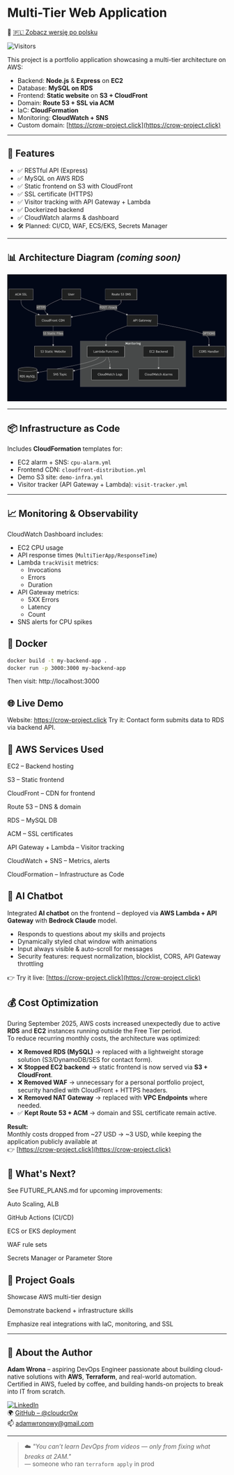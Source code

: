 # Multi-Tier Web Application

📄 [🇵🇱 Zobacz wersję po polsku](README_PL.md)

![Visitors](https://visitor-badge.laobi.icu/badge?page_id=cloudcr0w.multi-tier-web-app)

This project is a portfolio application showcasing a multi-tier architecture on AWS:

- Backend: **Node.js** & **Express** on **EC2**
- Database: **MySQL on RDS**
- Frontend: **Static website** on **S3 + CloudFront**
- Domain: **Route 53 + SSL via ACM**
- IaC: **CloudFormation**
- Monitoring: **CloudWatch + SNS**
- Custom domain: [https://crow-project.click](https://crow-project.click)

---

## 🚀 Features

- ✅ RESTful API (Express)
- ✅ MySQL on AWS RDS
- ✅ Static frontend on S3 with CloudFront
- ✅ SSL certificate (HTTPS)
- ✅ Visitor tracking with API Gateway + Lambda
- ✅ Dockerized backend
- ✅ CloudWatch alarms & dashboard
- 🛠️ Planned: CI/CD, WAF, ECS/EKS, Secrets Manager

---

## 📊 Architecture Diagram *(coming soon)*

![Architecture](./diagram-projekt.png)

---

## 📦 Infrastructure as Code

Includes **CloudFormation** templates for:

- EC2 alarm + SNS: `cpu-alarm.yml`
- Frontend CDN: `cloudfront-distribution.yml`
- Demo S3 site: `demo-infra.yml`
- Visitor tracker (API Gateway + Lambda): `visit-tracker.yml`

---

## 📈 Monitoring & Observability

CloudWatch Dashboard includes:

- EC2 CPU usage
- API response times (`MultiTierApp/ResponseTime`)
- Lambda `trackVisit` metrics:
  - Invocations
  - Errors
  - Duration
- API Gateway metrics:
  - 5XX Errors
  - Latency
  - Count
- SNS alerts for CPU spikes
<!-- screenshots from cloudwatch would be available soon  -->
<!-- Defined in [`cloudwatch-dashboard.yml`](infrastructure/cloudformation/cloudwatch-dashboard.yml) -->

<!-- > Example view:
> ![CloudWatch Dashboard Preview](./dashboard-preview.png) -->


## 🐳 Docker

```bash
docker build -t my-backend-app .
docker run -p 3000:3000 my-backend-app
```

Then visit: http://localhost:3000


## 🌐 Live Demo
Website: https://crow-project.click
Try it: Contact form submits data to RDS via backend API.

## 🔧 AWS Services Used

EC2 – Backend hosting

S3 – Static frontend

CloudFront – CDN for frontend

Route 53 – DNS & domain

RDS – MySQL DB

ACM – SSL certificates

API Gateway + Lambda – Visitor tracking

CloudWatch + SNS – Metrics, alerts

CloudFormation – Infrastructure as Code

## 🤖 AI Chatbot

Integrated **AI chatbot** on the frontend – deployed via **AWS Lambda + API Gateway** with **Bedrock Claude** model.  

- Responds to questions about my skills and projects  
- Dynamically styled chat window with animations  
- Input always visible & auto-scroll for messages  
- Security features: request normalization, blocklist, CORS, API Gateway throttling  

👉 Try it live: [https://crow-project.click](https://crow-project.click)  

## 💰 Cost Optimization

During September 2025, AWS costs increased unexpectedly due to active **RDS** and **EC2** instances running outside the Free Tier period.  
To reduce recurring monthly costs, the architecture was optimized:

- ❌ **Removed RDS (MySQL)** → replaced with a lightweight storage solution (S3/DynamoDB/SES for contact form).  
- ❌ **Stopped EC2 backend** → static frontend is now served via **S3 + CloudFront**.  
- ❌ **Removed WAF** → unnecessary for a personal portfolio project, security handled with CloudFront + HTTPS headers.  
- ❌ **Removed NAT Gateway** → replaced with **VPC Endpoints** where needed.  
- ✅ **Kept Route 53 + ACM** → domain and SSL certificate remain active.  

**Result:**  
Monthly costs dropped from ~27 USD → ~3 USD, while keeping the application publicly available at  
👉 [https://crow-project.click](https://crow-project.click)


## 📌 What's Next?
See FUTURE_PLANS.md for upcoming improvements:

Auto Scaling, ALB

GitHub Actions (CI/CD)

ECS or EKS deployment

WAF rule sets

Secrets Manager or Parameter Store

## 🧠 Project Goals
Showcase AWS multi-tier design

Demonstrate backend + infrastructure skills

Emphasize real integrations with IaC, monitoring, and SSL

---

## 🍃 About the Author

**Adam Wrona** – aspiring DevOps Engineer passionate about building cloud-native solutions with **AWS**, **Terraform**, and real-world automation.  
Certified in AWS, fueled by coffee, and building hands-on projects to break into IT from scratch.

[![LinkedIn](https://img.shields.io/badge/LinkedIn-Adam%20Wrona-blue?logo=linkedin&style=flat-square)](https://www.linkedin.com/in/adam-wrona-111ba728b/)  
🌍 [GitHub – @cloudcr0w](https://github.com/cloudcr0w)  
📫 adamwronowy@gmail.com

---

> ☁️ *"You can’t learn DevOps from videos — only from fixing what breaks at 2AM."*  
> — someone who ran `terraform apply` in prod
